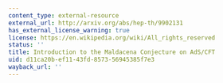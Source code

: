 ```yaml
---
content_type: external-resource
external_url: http://arxiv.org/abs/hep-th/9902131
has_external_license_warning: true
license: https://en.wikipedia.org/wiki/All_rights_reserved
status: ''
title: Introduction to the Maldacena Conjecture on AdS/CFT
uid: d11ca20b-ef11-43fd-8573-56945385f7e3
wayback_url: ''
---
```

